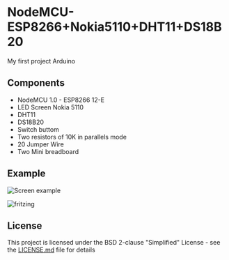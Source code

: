 # NodeMCU-ESP8266+Nokia5110+DHT11+DS18B20
My first project Arduino

## Components
* NodeMCU 1.0 - ESP8266 12-E
* LED Screen Nokia 5110
* DHT11
* DS18B20
* Switch buttom
* Two resistors of 10K in parallels mode
* 20 Jumper Wire
* Two Mini breadboard

## Example
![Screen example](https://raw.githubusercontent.com/RicardoSette/NodeMCU-ESP8266-Nokia5110-DHT11-DS18B20/master/Example.png)

![fritzing](https://raw.githubusercontent.com/RicardoSette/NodeMCU-ESP8266-Nokia5110-DHT11-DS18B20/master/nodemcuTemp1%2BTemp2%2BHumid%2BNokia5110_bb.png)

## License

This project is licensed under the BSD 2-clause "Simplified" License - see the [LICENSE.md](LICENSE.md) file for details
